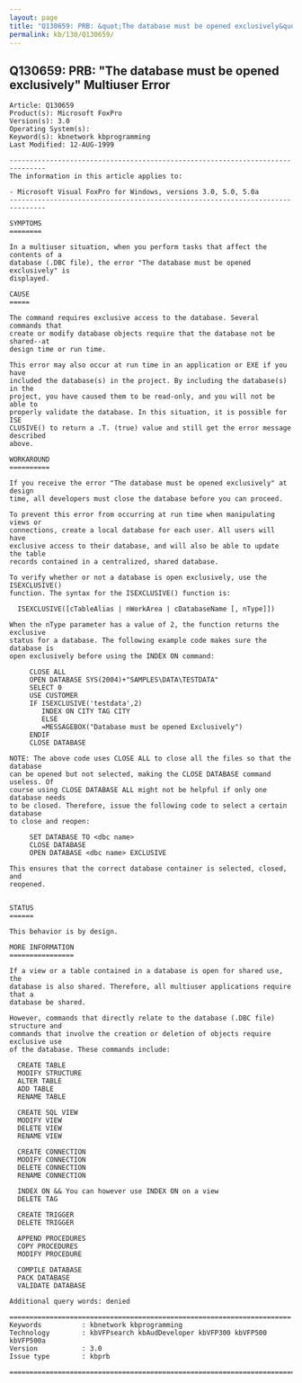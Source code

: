 ```yaml
---
layout: page
title: "Q130659: PRB: &quot;The database must be opened exclusively&quot; Multiuser Error"
permalink: kb/130/Q130659/
---
```


## Q130659: PRB: &quot;The database must be opened exclusively&quot; Multiuser Error

	Article: Q130659
	Product(s): Microsoft FoxPro
	Version(s): 3.0
	Operating System(s): 
	Keyword(s): kbnetwork kbprogramming
	Last Modified: 12-AUG-1999
	
	-------------------------------------------------------------------------------
	The information in this article applies to:
	
	- Microsoft Visual FoxPro for Windows, versions 3.0, 5.0, 5.0a 
	-------------------------------------------------------------------------------
	
	SYMPTOMS
	========
	
	In a multiuser situation, when you perform tasks that affect the contents of a
	database (.DBC file), the error "The database must be opened exclusively" is
	displayed.
	
	CAUSE
	=====
	
	The command requires exclusive access to the database. Several commands that
	create or modify database objects require that the database not be shared--at
	design time or run time.
	
	This error may also occur at run time in an application or EXE if you have
	included the database(s) in the project. By including the database(s) in the
	project, you have caused them to be read-only, and you will not be able to
	properly validate the database. In this situation, it is possible for ISE
	CLUSIVE() to return a .T. (true) value and still get the error message described
	above.
	
	WORKAROUND
	==========
	
	If you receive the error "The database must be opened exclusively" at design
	time, all developers must close the database before you can proceed.
	
	To prevent this error from occurring at run time when manipulating views or
	connections, create a local database for each user. All users will have
	exclusive access to their database, and will also be able to update the table
	records contained in a centralized, shared database.
	
	To verify whether or not a database is open exclusively, use the ISEXCLUSIVE()
	function. The syntax for the ISEXCLUSIVE() function is:
	
	  ISEXCLUSIVE([cTableAlias | nWorkArea | cDatabaseName [, nType]])
	
	When the nType parameter has a value of 2, the function returns the exclusive
	status for a database. The following example code makes sure the database is
	open exclusively before using the INDEX ON command:
	
	     CLOSE ALL
	     OPEN DATABASE SYS(2004)+"SAMPLES\DATA\TESTDATA"
	     SELECT 0
	     USE CUSTOMER
	     IF ISEXCLUSIVE('testdata',2)
	        INDEX ON CITY TAG CITY
	        ELSE
	        =MESSAGEBOX("Database must be opened Exclusively")
	     ENDIF
	     CLOSE DATABASE
	
	NOTE: The above code uses CLOSE ALL to close all the files so that the database
	can be opened but not selected, making the CLOSE DATABASE command useless. Of
	course using CLOSE DATABASE ALL might not be helpful if only one database needs
	to be closed. Therefore, issue the following code to select a certain database
	to close and reopen:
	
	     SET DATABASE TO <dbc name>
	     CLOSE DATABASE
	     OPEN DATABASE <dbc name> EXCLUSIVE
	
	This ensures that the correct database container is selected, closed, and
	reopened.
	
	
	STATUS
	======
	
	This behavior is by design.
	
	MORE INFORMATION
	================
	
	If a view or a table contained in a database is open for shared use, the
	database is also shared. Therefore, all multiuser applications require that a
	database be shared.
	
	However, commands that directly relate to the database (.DBC file) structure and
	commands that involve the creation or deletion of objects require exclusive use
	of the database. These commands include:
	
	  CREATE TABLE
	  MODIFY STRUCTURE
	  ALTER TABLE
	  ADD TABLE
	  RENAME TABLE
	
	  CREATE SQL VIEW
	  MODIFY VIEW
	  DELETE VIEW
	  RENAME VIEW
	
	  CREATE CONNECTION
	  MODIFY CONNECTION
	  DELETE CONNECTION
	  RENAME CONNECTION
	
	  INDEX ON && You can however use INDEX ON on a view
	  DELETE TAG
	
	  CREATE TRIGGER
	  DELETE TRIGGER
	
	  APPEND PROCEDURES
	  COPY PROCEDURES
	  MODIFY PROCEDURE
	
	  COMPILE DATABASE
	  PACK DATABASE
	  VALIDATE DATABASE
	
	Additional query words: denied
	
	======================================================================
	Keywords          : kbnetwork kbprogramming 
	Technology        : kbVFPsearch kbAudDeveloper kbVFP300 kbVFP500 kbVFP500a
	Version           : 3.0
	Issue type        : kbprb
	
	=============================================================================
	
